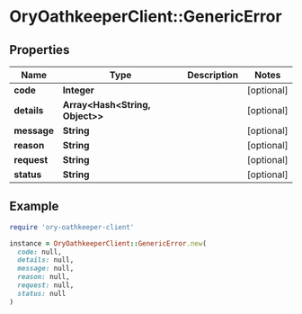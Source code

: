 # OryOathkeeperClient::GenericError

## Properties

| Name | Type | Description | Notes |
| ---- | ---- | ----------- | ----- |
| **code** | **Integer** |  | [optional] |
| **details** | **Array&lt;Hash&lt;String, Object&gt;&gt;** |  | [optional] |
| **message** | **String** |  | [optional] |
| **reason** | **String** |  | [optional] |
| **request** | **String** |  | [optional] |
| **status** | **String** |  | [optional] |

## Example

```ruby
require 'ory-oathkeeper-client'

instance = OryOathkeeperClient::GenericError.new(
  code: null,
  details: null,
  message: null,
  reason: null,
  request: null,
  status: null
)
```

